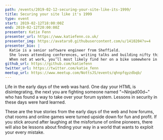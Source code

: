 ```yaml
---
path: /events/2019-02-12-securing-your-site-like-its-1999/
title: Securing your site like it's 1999
type: event
start: 2019-02-12T18:00:00Z
end: 2019-02-12T20:00:00Z
presenter: Katie Fenn
presenter_url: https://www.katiefenn.co.uk/
presenter_img: https://avatars0.githubusercontent.com/u/1410204?v=4
presenter_bio: |
  Katie is a senior software engineer from Sheffield.
  She loves attending conferences, writing talks and building nifty things with the Web.
  When not at work, you’ll most likely find her on a bike somewhere in the Peak District.
github_url: https://github.com/katiefenn
twitter_url: https://twitter.com/katie_fenn
meetup_url: https://www.meetup.com/NottsJS/events/qhnpfqyzdbqb/
---
```


Life in the early days of the web was hard. One day your HTML is disintegrating, the next you are fighting someone named "~Ninjad00d~" who has found a way to take over your forum system. Lessons in security in these days were hard learned.

These are the true stories from the early days of the web and how forums, chat rooms and online games were turned upside down for fun and profit. If you stick around after laughing at the misfortune of online pioneers, there will also be lessons about finding your way in a world that wants to exploit your every mistake.
